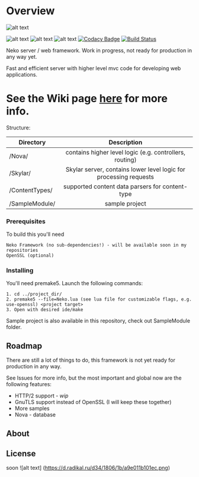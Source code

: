 # Overview

![alt text](https://c.radikal.ru/c25/1807/13/e500422fd6a7.png)

![alt text](https://d25lcipzij17d.cloudfront.net/badge.svg?id=gh&type=6&v=dev&x2=0)
![alt text](https://img.shields.io/badge/repo%20status-active-blue.svg)
![alt text](https://img.shields.io/github/last-commit/luckyycode/neko-webframework.svg)
[![Codacy Badge](https://api.codacy.com/project/badge/Grade/1153bf48ef35457597c2e05af41a5dd7)](https://app.codacy.com/app/luckyycode/neko-webframework?utm_source=github.com&utm_medium=referral&utm_content=luckyycode/neko-webframework&utm_campaign=badger)
[![Build Status](https://travis-ci.org/luckyycode/neko-webframework.svg?branch=master)](https://travis-ci.org/luckyycode/neko-webframework)

Neko server / web framework. Work in progress, not ready for production in any way yet.

Fast and efficient server with higher level mvc code for developing web applications.

# See the Wiki page [here](https://github.com/luckyycode/neko-webframework/wiki) for more info.

Structure:

| Directory                  | Description       
| --------------------- |:-----------------------------------------------------------------:|
| /Nova/                     | contains higher level logic (e.g. controllers, routing)
| /Skylar/                  | Skylar server, contains lower level logic for processing requests      
| /ContentTypes/        | supported content data parsers for content-type      
| /SampleModule/     | sample project 


### Prerequisites

To build this you'll need

```
Neko Framework (no sub-dependencies!) - will be available soon in my repositories
OpenSSL (optional)
```

### Installing

You'll need premake5. Launch the following commands:

```
1. cd ../project_dir/
2. premake5 --file=Neko.lua (see lua file for customizable flags, e.g. use-openssl) <project target>
3. Open with desired ide/make
```
Sample project is also available in this repository, check out SampleModule folder.

## Roadmap

There are still a lot of things to do, this framework is not yet ready for production in any way.

See Issues for more info, but the most important and global now are the following features:

* HTTP/2 support - *wip* 
* GnuTLS support instead of OpenSSL (I will keep these together)
* More samples
* Nova - database

## About

## License

soon
![alt text]
(https://d.radikal.ru/d34/1806/1b/a9e011b101ec.png)
